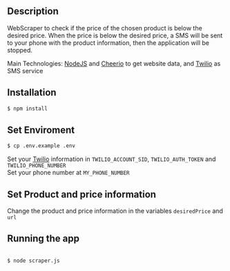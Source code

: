 ## Description

WebScraper to check if the price of the chosen product is below the desired price.
When the price is below the desired price, a SMS will be sent to your phone with the product information, then the application will be stopped.

Main Technologies: [NodeJS](https://nodejs.dev) and [Cheerio](https://cheerio.js.org) to get website data, and [Twilio](https://www.twilio.com/pt-br/) as SMS service

## Installation

```bash
$ npm install
```
## Set Enviroment

```bash
$ cp .env.example .env
```
Set your [Twilio](https://www.twilio.com/pt-br/) information in `TWILIO_ACCOUNT_SID`, `TWILIO_AUTH_TOKEN` and `TWILIO_PHONE_NUMBER` <br>
Set your phone number at `MY_PHONE_NUMBER`


## Set Product and price information

Change the product and price information in the variables `desiredPrice` and `url`

## Running the app

```bash

$ node scraper.js

```
